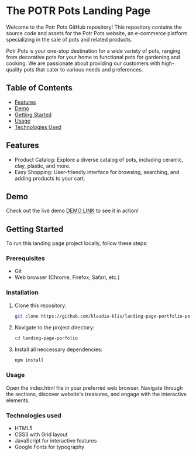 # The POTR Pots Landing Page

Welcome to the Potr Pots GitHub repository! This repository contains the source code and assets for the Potr Pots website, an e-commerce platform specializing in the sale of pots and related products.

Potr Pots is your one-stop destination for a wide variety of pots, ranging from decorative pots for your home to functional pots for gardening and cooking. We are passionate about providing our customers with high-quality pots that cater to various needs and preferences.

## Table of Contents

- [Features](#features)
- [Demo](#demo)
- [Getting Started](#getting-started)
- [Usage](#usage)
- [Technologies Used](#technologies-used)

## Features

- Product Catalog: Explore a diverse catalog of pots, including ceramic, clay, plastic, and more.
- Easy Shopping: User-friendly interface for browsing, searching, and adding products to your cart.

## Demo

Check out the live demo [DEMO LINK](https://klaudia-klis.github.io/landing-page-portfolio-pots/) to see it in action!

## Getting Started

To run this landing page project locally, follow these steps:

### Prerequisites

- Git
- Web browser (Chrome, Firefox, Safari, etc.)

### Installation

1. Clone this repository:

   ```bash
   git clone https://github.com/klaudia-klis/landing-page-portfolio-pots.git

2. Navigate to the project directory:

   ```bash
   cd landing-page-porfolio

3. Install all neccessary dependencies:

   ```bash
   npm install

### Usage

Open the index.html file in your preferred web browser.
Navigate through the sections, discover website's treasures, and engage with the interactive elements.

### Technologies used

- HTML5
- CSS3 with Grid layout
- JavaScript for interactive features
- Google Fonts for typography
